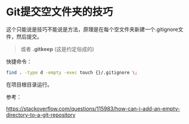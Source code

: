 # Git提交空文件夹的技巧

这个只能说是技巧不能说是方法，原理是在每个空文件夹新建一个.gitignore文件，然后提交。

> 或者 **.gitkeep** (这是约定俗成的)

快捷命令：

```bash
find . -type d -empty -exec touch {}/.gitignore \;
```

在项目根目录运行。

参考：

<https://stackoverflow.com/questions/115983/how-can-i-add-an-empty-directory-to-a-git-repository>
